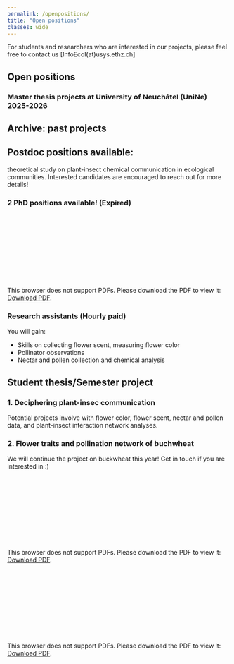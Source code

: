 ```yaml
---
permalink: /openpositions/
title: "Open positions"
classes: wide
---
```


For students and researchers who are interested in our projects, please feel free to contact us [InfoEcol(at)usys.ethz.ch]

## Open positions
### Master thesis projects at University of Neuchâtel (UniNe) 2025-2026



## Archive: past projects

## Postdoc positions available: 
theoretical study on plant-insect chemical communication in ecological communities. Interested candidates are encouraged to reach out for more details!

### 2 PhD positions available! (Expired)

<object data="../assets/pdf/PHD_SusAgr_UniNE_2025.pdf" type="application/pdf" width="700px" height="700px">
    <embed src="../assets/pdf/Advertise_buckwheat_2024.pdf">
        <p>This browser does not support PDFs. Please download the PDF to view it: <a href="../assets/pdf/Advertise_buckwheat_2024.pdf">Download PDF</a>.</p>
    </embed>
</object>



### Research assistants (Hourly paid)
You will gain:
- Skills on collecting flower scent, measuring flower color
- Pollinator observations
- Nectar and pollen collection and chemical analysis 


## Student thesis/Semester project
### 1. Deciphering plant-insec communication
Potential projects involve with flower color, flower scent, nectar and pollen data, and plant-insect interaction network analyses.


### 2. Flower traits and pollination network of buchwheat
We will continue the project on buckwheat this year! Get in touch if you are interested in :)

<object data="../assets/pdf/Advertise_buckwheat_2024.pdf" type="application/pdf" width="700px" height="700px">
    <embed src="../assets/pdf/Advertise_buckwheat_2024.pdf">
        <p>This browser does not support PDFs. Please download the PDF to view it: <a href="../assets/pdf/Advertise_buckwheat_2024.pdf">Download PDF</a>.</p>
    </embed>
</object>

<object data="../assets/pdf/Ad_NectarPollen_2023.pdf" type="application/pdf" width="700px" height="700px">
    <embed src="../assets/pdf/Ad_NectarPollen_2023.pdf">
        <p>This browser does not support PDFs. Please download the PDF to view it: <a href="../assets/pdf/Ad_NectarPollen_2023.pdf">Download PDF</a>.</p>
    </embed>
</object>
